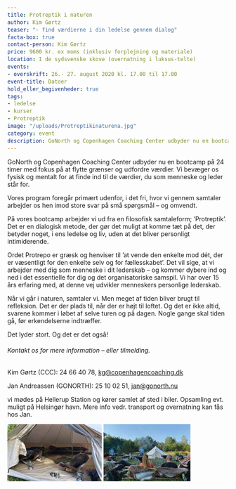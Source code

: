 ```yaml
---
title: Protreptik i naturen
author: Kim Gørtz
teaser: "- find værdierne i din ledelse gennem dialog"
facta-box: true
contact-person: Kim Gørtz
price: 9600 kr. ex moms (inklusiv forplejning og materiale)
location: I de sydsvenske skove (overnatning i luksus-telte)
events:
- overskrift: 26.- 27. august 2020 kl. 17.00 til 17.00
event-title: Datoer
hold_eller_begivenheder: true
tags:
- ledelse
- kurser
- Protreptik
image: "/uploads/Protreptikinaturena.jpg"
category: event
description: GoNorth og Copenhagen Coaching Center udbyder nu en bootcamp på 24 timer med fokus på at flytte grænser og udfordre værdier. Vi bevæger os fysisk og mentalt for at finde ind til de værdier, du som menneske og leder står for.
---
```

GoNorth og Copenhagen Coaching Center udbyder nu en bootcamp på 24 timer med fokus på at flytte grænser og udfordre værdier. Vi bevæger os fysisk og mentalt for at finde ind til de værdier, du som menneske og leder står for.

Vores program foregår primært udenfor, i det fri, hvor vi gennem samtaler arbejder os hen imod store svar på små spørgsmål – og omvendt.

På vores bootcamp arbejder vi ud fra en filosofisk samtaleform; ’Protreptik’. Det er en dialogisk metode, der gør det muligt at komme tæt på det, der betyder noget, i ens ledelse og liv, uden at det bliver personligt intimiderende.

Ordet Protrepo er græsk og henviser til ’at vende den enkelte mod dét, der er væsentligt for den enkelte selv og for fællesskabet’. Det vil sige, at vi arbejder med dig som menneske i dit lederskab – og kommer dybere ind og ned i det essentielle for dig og det organisatoriske samspil. Vi har over 15 års erfaring med, at denne vej udvikler menneskers personlige lederskab.

Når vi går i naturen, samtaler vi. Men meget af tiden bliver brugt til refleksion. Det er der plads til, når der er højt til loftet. Og det er ikke altid, svarene kommer i løbet af selve turen og på dagen. Nogle gange skal tiden gå, før erkendelserne indtræffer.

Det lyder stort. Og det er det også!

###### Kontakt os for mere information – eller tilmelding.

Kim Gørtz (CCC): 24 66 40 78, kg@copenhagencoaching.dk

Jan Andreassen (GONORTH): 25 10 02 51, jan@gonorth.nu

vi mødes på Hellerup Station og kører samlet af sted i biler. Opsamling evt. muligt på Helsingør havn. Mere info vedr. transport og overnatning kan fås hos Jan.

![Protreptik i naturen](/uploads/Protreptikinaturenc.jpg "Protreptik i naturen")       ![Protreptik i naturen](/uploads/Protreptikinaturenb.jpg "Protreptik i naturen")
